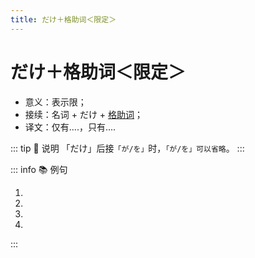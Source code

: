 ```yaml
---
title: だけ＋格助词＜限定＞
---
```

            
# だけ＋格助词＜限定＞

* 意义：表示限；
* 接续：名词 + だけ + [格助词](../../term/1-5-5.md)；
* 译文：仅有....，只有....

::: tip :bookmark: 说明
「だけ」后接`「が/を」`时，`「が/を」可以省略`。
:::

::: info :books: 例句

1. <grammer-content id='2-01-05-0' sentence='[春節/しゅんせつ]のギョーザはいつもと[違っ/ちがっ]て、**[一つ/ひとつ]だけに**[特別/とくべつ]なものを[入れる/いれる]んです。' trans='春节的饺子和平时的不太一样，只放一个特别的饺子。' />
2. <grammer-content id='2-01-05-1' sentence='[子供/こども]は**[平仮名/ひらかな]だけで**[作文/さくぶん]を[書き/かき]ます。' trans='孩子只用平假名写作文。' />
3. <grammer-content id='2-01-05-2' sentence='**[王/おう]さんだけ（が）**[日本/にほん]に[行き/いき]ます。' trans='只有小王去日本。' />
4. <grammer-content id='2-01-05-3' sentence='うちのギョーザは**[白菜/はくさい]と[豚肉/ぶたにく]だけ（を）**入れいれます。' trans='我家的饺子只放白菜和猪肉。' />

:::
